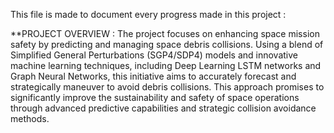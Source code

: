 This file is made to document every progress made in this project :

**PROJECT OVERVIEW : The project focuses on enhancing space mission safety by predicting and managing space debris collisions. Using a blend of Simplified General Perturbations (SGP4/SDP4) models and innovative machine learning techniques, including Deep Learning LSTM networks and Graph Neural Networks, this initiative aims to accurately forecast and strategically maneuver to avoid debris collisions. This approach promises to significantly improve the sustainability and safety of space operations through advanced predictive capabilities and strategic collision avoidance methods.
